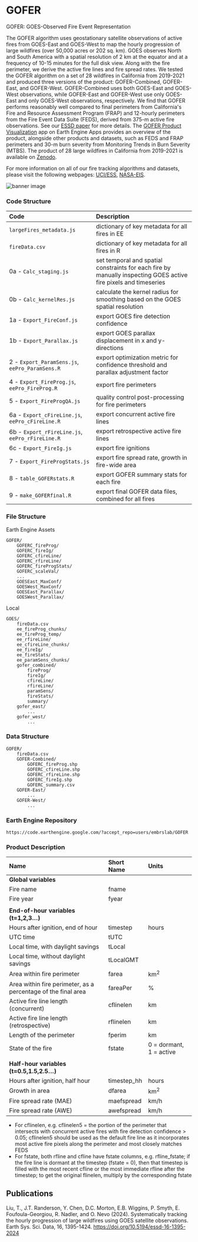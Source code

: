 # GOFER
GOFER: GOES-Observed Fire Event Representation

The GOFER algorithm uses geostationary satellite observations of active fires from GOES-East and GOES-West to map the hourly progression of large wildfires (over 50,000 acres or 202 sq. km). GOES observes North and South America with a spatial resolution of 2 km at the equator and at a frequency of 10-15 minutes for the full disk view. Along with the fire perimeter, we derive the active fire lines and fire spread rates. We tested the GOFER algorithm on a set of 28 wildfires in California from 2019-2021 and produced three versions of the product: GOFER-Combined, GOFER-East, and GOFER-West. GOFER-Combined uses both GOES-East and GOES-West observations, while GOFER-East and GOFER-West use only GOES-East and only GOES-West observations, respectively. We find that GOFER performs reasonably well compared to final perimeters from California's Fire and Resource Assessment Program (FRAP) and 12-hourly perimeters from the Fire Event Data Suite (FEDS), derived from 375-m active fire observations. See our [ESSD paper](https://doi.org/10.5194/essd-16-1395-2024) for more details. The [GOFER Product Visualization](https://globalfires.earthengine.app/view/gofer) app on Earth Engine Apps provides an overview of the product, alongside other products and datasets, such as FEDS and FRAP perimeters and 30-m burn severity from Monitoring Trends in Burn Severity (MTBS). The product of 28 large wildfires in California from 2019-2021 is available on [Zenodo](https://doi.org/10.5281/zenodo.8327264).

For more information on all of our fire tracking algorithms and datasets, please visit the following webpages: [UCI/ESS](https://www.ess.uci.edu/~uci-nasa-firetracking/), [NASA-EIS](https://earth-information-system.github.io/fireatlas/docs/data_overview.html#published-datasets).

![banner image](https://github.com/tianjialiu/GOFER/blob/main/docs/imgs/GOFER.png)

### Code Structure
| Code | Description | 
| :--- | :--- |
| `largeFires_metadata.js` | dictionary of key metadata for all fires in EE |
| `fireData.csv` | dictionary of key metadata for all fires in R |
| 0a - `Calc_staging.js` | set temporal and spatial constraints for each fire by manually inspecting GOES active fire pixels and timeseries |
| 0b - `Calc_kernelRes.js`  | calculate the kernel radius for smoothing based on the GOES spatial resolution |
| 1a - `Export_FireConf.js` | export GOES fire detection confidence |
| 1b - `Export_Parallax.js` | export GOES parallax displacement in x and y-directions |
| 2 - `Export_ParamSens.js`, `eePro_ParamSens.R` | export optimization metric for confidence threshold and parallax adjustment factor |
| 4 - `Export_FireProg.js`, `eePro_FireProg.R` | export fire perimeters |
| 5 - `Export_FireProgQA.js` | quality control post-processing for fire perimeters |
| 6a - `Export_cFireLine.js`, `eePro_cFireLine.R` | export concurrent active fire lines |
| 6b - `Export_rFireLine.js`, `eePro_rFireLine.R` | export retrospective active fire lines |
| 6c - `Export_FireIg.js` | export fire ignitions |
| 7 - `Export_FireProgStats.js` | export fire spread rate, growth in fire-wide area|
| 8 - `table_GOFERstats.R` | export GOFER summary stats for each fire |
| 9 - `make_GOFERfinal.R` | export final GOFER data files, combined for all fires |

### File Structure
Earth Engine Assets
```
GOFER/
	GOFERC_fireProg/
	GOFERC_fireIg/
	GOFERC_cfireLine/
	GOFERC_rfireLine/
	GOFERC_fireProgStats/
	GOFERC_scaleVal/
	...
	GOESEast_MaxConf/
	GOESWest_MaxConf/
	GOESEast_Parallax/
	GOESWest_Parallax/
```

Local
```
GOES/
	fireData.csv
	ee_fireProg_chunks/
	ee_fireProg_temp/
	ee_rfireLine/
	ee_cfireLine_chunks/
	ee_fireIg/
	ee_fireStats/
	ee_paramSens_chunks/
	gofer_combined/
		fireProg/
		fireIg/
		cfireLine/
		rfireLine/
		paramSens/
		fireStats/
		summary/
	gofer_east/
		...
	gofer_west/
		...
```

### Data Structure
```
GOFER/
	fireData.csv
	GOFER-Combined/
		GOFERC_fireProg.shp
		GOFERC_cfireLine.shp
		GOFERC_rfireLine.shp
		GOFERC_fireIg.shp
		GOFERC_summary.csv
	GOFER-East/
		...
	GOFER-West/
		...
```

### Earth Engine Repository
```
https://code.earthengine.google.com/?accept_repo=users/embrslab/GOFER
```

### Product Description
| <b>Name</b> | <b>Short Name</b> | <b>Units</b> |
| :--- | :--- | :--- |
| <b>Global variables</b> | | |		
| Fire name | fname | | 
| Fire year | fyear | | 
| | | |
| <b>End-of-hour variables (t=1,2,3…)</b> | | |
| Hours after ignition, end of hour | timestep | hours |
| UTC time | tUTC | |
| Local time, with daylight savings | tLocal | |
| Local time, without daylight savings | tLocalGMT | |
| Area within fire perimeter | farea | km<sup>2</sup> |
| Area within fire perimeter, as a percentage of the final area | fareaPer | % |
| Active fire line length (concurrent) | cflinelen | km |
| Active fire line length (retrospective) | rflinelen | km |
| Length of the perimeter | fperim | km |
| State of the fire | fstate | 0 = dormant, 1 = active |
| | | |
| <b>Half-hour variables (t=0.5,1.5,2.5…)</b> | | |
| Hours after ignition, half hour | timestep_hh | hours |
| Growth in area | dfarea | km<sup>2</sup> |
| Fire spread rate (MAE) | maefspread | km/h |
| Fire spread rate (AWE) | awefspread | km/h |

* For cflinelen, e.g. cflinelen5 = the portion of the perimeter that intersects with concurrent active fires with fire detection confidence > 0.05; cflinelen5 should be used as the default fire line as it incorporates most active fire pixels along the perimeter and most closely matches FEDS
* For fstate, both rfline and cfline have fstate columns, e.g. rfline_fstate; if the fire line is dormant at the timestep (fstate = 0), then that timestep is filled with the most recent cfline or the most immediate rfline after the timestep; to get the original flinelen, multiply by the corresponding fstate

## Publications
Liu, T., J.T. Randerson, Y. Chen, D.C. Morton, E.B. Wiggins, P. Smyth, E. Foufoula-Georgiou, R. Nadler, and O. Nevo (2024). Systematically tracking the hourly progression of large wildfires using GOES satellite observations. Earth Sys. Sci. Data, 16, 1395-1424. https://doi.org/10.5194/essd-16-1395-2024
